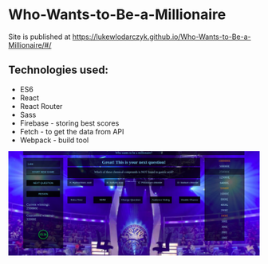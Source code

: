 # Who-Wants-to-Be-a-Millionaire

Site is published at https://lukewlodarczyk.github.io/Who-Wants-to-Be-a-Millionaire/#/

## Technologies used:
* ES6
* React
* React Router
* Sass
* Firebase - storing best scores
* Fetch - to get the data from API
* Webpack - build tool

![layout](img/Millionaire.png)
